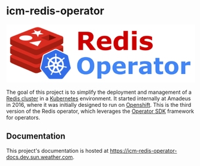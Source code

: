 # icm-redis-operator

![logo](docs/static/images/logo.png)

The goal of this project is to simplify the deployment and management of a [Redis cluster](https://redis.io/topics/cluster-tutorial) in a [Kubernetes](https://kubernetes.io/) environment. It started internally at Amadeus in 2016, where it was initially designed to run on [Openshift](https://www.openshift.com/). This is the third version of the Redis operator, which leverages the [Operator SDK](https://sdk.operatorframework.io/) framework for operators.

## Documentation

This project's documentation is hosted at https://icm-redis-operator-docs.dev.sun.weather.com.

